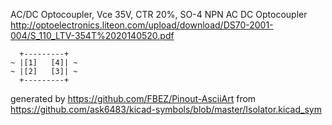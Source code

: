 AC/DC Optocoupler, Vce 35V, CTR 20%, SO-4
NPN AC DC Optocoupler
http://optoelectronics.liteon.com/upload/download/DS70-2001-004/S_110_LTV-354T%2020140520.pdf


	  +---------+
	~ |[1]   [4]| ~
	~ |[2]   [3]| ~
	  +---------+


generated by https://github.com/FBEZ/Pinout-AsciiArt from https://github.com/ask6483/kicad-symbols/blob/master/Isolator.kicad_sym